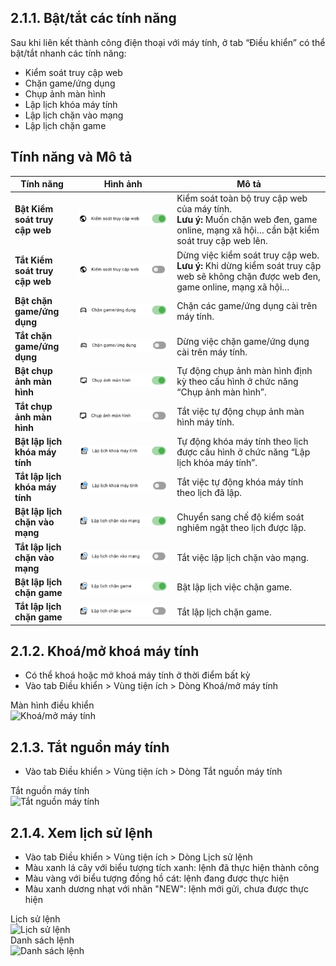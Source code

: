 ## 2.1.1. Bật/tắt các tính năng

Sau khi liên kết thành công điện thoại với máy tính, ở tab “Điều khiển” có thể bật/tắt nhanh các tính năng:

-   Kiểm soát truy cập web
-   Chặn game/ứng dụng
-   Chụp ảnh màn hình
-   Lập lịch khóa máy tính
-   Lập lịch chặn vào mạng
-   Lập lịch chặn game

## Tính năng và Mô tả

| **Tính năng**                  | **Hình ảnh**                   | **Mô tả**                                                                                                                                     |
| ------------------------------ | ------------------------------ | --------------------------------------------------------------------------------------------------------------------------------------------- |
| **Bật Kiểm soát truy cập web** | ![Hình ảnh 1](../img/f1.png)   | Kiểm soát toàn bộ truy cập web của máy tính. <br> **Lưu ý:** Muốn chặn web đen, game online, mạng xã hội… cần bật kiểm soát truy cập web lên. |
| **Tắt Kiểm soát truy cập web** | ![Hình ảnh 2](../img/f2.png)   | Dừng việc kiểm soát truy cập web. <br> **Lưu ý:** Khi dừng kiểm soát truy cập web sẽ không chặn được web đen, game online, mạng xã hội…       |
| **Bật chặn game/ứng dụng**     | ![Hình ảnh 3](../img/f3.png)   | Chặn các game/ứng dụng cài trên máy tính.                                                                                                     |
| **Tắt chặn game/ứng dụng**     | ![Hình ảnh 4](../img/f4.png)   | Dừng việc chặn game/ứng dụng cài trên máy tính.                                                                                               |
| **Bật chụp ảnh màn hình**      | ![Hình ảnh 5](../img/f5.png)   | Tự động chụp ảnh màn hình định kỳ theo cấu hình ở chức năng “Chụp ảnh màn hình”.                                                              |
| **Tắt chụp ảnh màn hình**      | ![Hình ảnh 6](../img/f6.png)   | Tắt việc tự động chụp ảnh màn hình máy tính.                                                                                                  |
| **Bật lập lịch khóa máy tính** | ![Hình ảnh 7](../img/f7.png)   | Tự động khóa máy tính theo lịch được cấu hình ở chức năng “Lập lịch khóa máy tính”.                                                           |
| **Tắt lập lịch khóa máy tính** | ![Hình ảnh 8](../img/f8.png)   | Tắt việc tự động khóa máy tính theo lịch đã lập.                                                                                              |
| **Bật lập lịch chặn vào mạng** | ![Hình ảnh 9](../img/f9.png)   | Chuyển sang chế độ kiểm soát nghiêm ngặt theo lịch được lập.                                                                                  |
| **Tắt lập lịch chặn vào mạng** | ![Hình ảnh 10](../img/f10.png) | Tắt việc lập lịch chặn vào mạng.                                                                                                              |
| **Bật lập lịch chặn game**     | ![Hình ảnh 11](../img/f11.png) | Bật lập lịch việc chặn game.                                                                                                                  |
| **Tắt lập lịch chặn game**     | ![Hình ảnh 12](../img/f12.png) | Tắt lập lịch chặn game.                                                                                                                       |

## 2.1.2. Khoá/mở khoá máy tính

-   Có thể khoá hoặc mở khoá máy tính ở thời điểm bất kỳ
-   Vào tab Điều khiển > Vùng tiện ích > Dòng Khoá/mở máy tính

  <div class="guide-container guide-grid grid--2-cols">
    <div class="guide-card">
      <div class="guide-title guide-title--5">Màn hình điều khiển</div>
      <div class="guide-content guide-content--95">
        <img src="../../img/ip14.png" alt="Khoá/mở máy tính">
      </div>
    </div>
    <div></div>
  </div>

## 2.1.3. Tắt nguồn máy tính

-   Vào tab Điều khiển > Vùng tiện ích > Dòng Tắt nguồn máy tính
<div class="guide-container guide-grid grid--2-cols">
  <div class="guide-card">
    <div class="guide-title guide-title--5">Tắt nguồn máy tính</div>
    <div class="guide-content guide-content--95">
      <img src="../../img/ip38.png" alt="Tắt nguồn máy tính">
    </div>
  </div>
  <div></div>
</div>

## 2.1.4. Xem lịch sử lệnh

-   Vào tab Điều khiển > Vùng tiện ích > Dòng Lịch sử lệnh
-   Màu xanh lá cây với biểu tượng tích xanh: lệnh đã thực hiện thành công
-   Màu vàng với biểu tượng đồng hồ cát: lệnh đang được thực hiện
-   Màu xanh dương nhạt với nhãn "NEW": lệnh mới gửi, chưa được thực hiện
<div class="guide-container guide-grid grid--2-cols">
  <div class="guide-card">
    <div class="guide-title guide-title--5">Lịch sử lệnh</div>
    <div class="guide-content guide-content--95">
      <img src="../../img/ip39.png" alt="Lịch sử lệnh">
    </div>
  </div>
  <div class="guide-card">
    <div class="guide-title guide-title--5">Danh sách lệnh</div>
    <div class="guide-content guide-content--95">
      <img src="../../img/ip40.png" alt="Danh sách lệnh">
    </div>
  </div>
</div>
